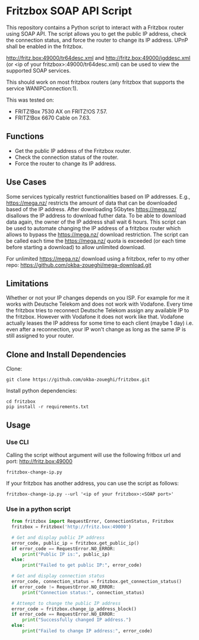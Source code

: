 # Fritzbox SOAP API Script

This repository contains a Python script to interact with a Fritzbox router using SOAP API. The script allows you to get the public IP address, check the connection status, and force the router to change its IP address.
UPnP shall be enabled in the fritzbox.

http://fritz.box:49000/tr64desc.xml and http://fritz.box:49000/igddesc.xml (or \<ip of your fritzbox>:49000/tr64desc.xml) can be used to view the supported SOAP services.

This should work on most fritzbox routers (any fritzbox that supports the service WANIPConnection:1).

This was tested on:
- FRITZ!Box 7530 AX on FRITZ!OS 7.57.
- FRITZ!Box 6670 Cable on 7.63.

## Functions

- Get the public IP address of the Fritzbox router.
- Check the connection status of the router.
- Force the router to change its IP address.

## Use Cases

Some services typically restrict functionalities based on IP addresses. E.g., https://mega.nz/ restricts the amount of data that can be downloaded based of the IP address. After downloading 5Gbytes https://mega.nz/ disallows the IP address to download futher data.
To be able to download data again, the owner of the IP address shall wait 6 hours. This script can be used to automate changing the IP address of a fritzbox router which allows to bypass the https://mega.nz/ download restriction. The script can be called each time the https://mega.nz/ quota
is exceeded (or each time before starting a download) to allow unlimited download.

For unlimited https://mega.nz/ download using a fritzbox, refer to my other repo: https://github.com/okba-zoueghi/mega-download.git

## Limitations

Whether or not your IP changes depends on you ISP. For example for me it works with Deutsche Telekom and does not work with Vodafone.
Every time the fritzbox tries to reconnect Deutsche Telekom assign any available IP to the fritzbox. However with Vodafone it does not work like that. Vodafone actually leases the IP address for some time to each client (maybe 1 day) i.e. even after a reconnection, your IP won't change as long as the same IP is still assigned to your router.

## Clone and Install Dependencies

Clone:

```shell
git clone https://github.com/okba-zoueghi/fritzbox.git
```

Install python dependencies:

```shell
cd fritzbox
pip install -r requirements.txt
```

## Usage

### Use CLI

Calling the script without argument will use the following fritbox url and port: http://fritz.box:49000

```shell
fritzbox-change-ip.py
```

If your fritzbox has another address, you can use the script as follows:

```shell
fritzbox-change-ip.py --url '<ip of your fritzbox>:<SOAP port>'
```

### Use in a python script

```python
  from fritzbox import RequestError, ConnectionStatus, Fritzbox
  fritzbox = Fritzbox('http://fritz.box:49000')

  # Get and display public IP address
  error_code, public_ip = fritzbox.get_public_ip()
  if error_code == RequestError.NO_ERROR:
      print("Public IP is:", public_ip)
  else:
      print("Failed to get public IP:", error_code)

  # Get and display connection status
  error_code, connection_status = fritzbox.get_connection_status()
  if error_code != RequestError.NO_ERROR:
      print("Connection status:", connection_status)

  # Attempt to change the public IP address
  error_code = fritzbox.change_ip_address_block()
  if error_code == RequestError.NO_ERROR:
      print("Successfully changed IP address.")
  else:
      print("Failed to change IP address:", error_code)
```
